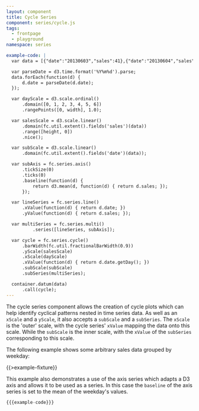 ```yaml
---
layout: component
title: Cycle Series
component: series/cycle.js
tags:
  - frontpage
  - playground 
namespace: series

example-code: |
  var data = [{"date":"20130603","sales":41},{"date":"20130604","sales":70},{"date":"20130605","sales":84},{"date":"20130606","sales":63},{"date":"20130607","sales":63},{"date":"20130608","sales":32},{"date":"20130609","sales":34},{"date":"20130610","sales":46},{"date":"20130611","sales":68},{"date":"20130612","sales":84},{"date":"20130613","sales":61},{"date":"20130614","sales":61},{"date":"20130615","sales":34},{"date":"20130616","sales":32},{"date":"20130617","sales":48},{"date":"20130618","sales":66},{"date":"20130619","sales":86},{"date":"20130620","sales":65},{"date":"20130621","sales":65},{"date":"20130622","sales":37},{"date":"20130623","sales":35},{"date":"20130624","sales":49},{"date":"20130625","sales":65},{"date":"20130626","sales":89},{"date":"20130627","sales":60},{"date":"20130628","sales":63},{"date":"20130629","sales":39},{"date":"20130630","sales":32},{"date":"20130701","sales":54},{"date":"20130702","sales":64},{"date":"20130703","sales":92},{"date":"20130704","sales":66},{"date":"20130705","sales":59},{"date":"20130706","sales":33},{"date":"20130707","sales":34},{"date":"20130708","sales":56},{"date":"20130709","sales":63},{"date":"20130710","sales":95},{"date":"20130711","sales":60},{"date":"20130712","sales":66},{"date":"20130713","sales":34},{"date":"20130714","sales":37},{"date":"20130715","sales":62},{"date":"20130716","sales":58},{"date":"20130717","sales":104},{"date":"20130718","sales":65},{"date":"20130719","sales":65},{"date":"20130720","sales":37},{"date":"20130721","sales":33},{"date":"20130722","sales":70},{"date":"20130723","sales":57},{"date":"20130724","sales":112},{"date":"20130725","sales":64},{"date":"20130726","sales":63},{"date":"20130727","sales":34},{"date":"20130728","sales":34}];

  var parseDate = d3.time.format('%Y%m%d').parse;
  data.forEach(function(d) {
      d.date = parseDate(d.date);
  });

  var dayScale = d3.scale.ordinal()
      .domain([0, 1, 2, 3, 4, 5, 6])
      .rangePoints([0, width], 1.0);

  var salesScale = d3.scale.linear()
      .domain(fc.util.extent().fields('sales')(data))
      .range([height, 0])
      .nice();

  var subScale = d3.scale.linear()
      .domain(fc.util.extent().fields('date')(data));

  var subAxis = fc.series.axis()
      .tickSize(0)
      .ticks(0)
      .baseline(function(d) {
          return d3.mean(d, function(d) { return d.sales; });
      });

  var lineSeries = fc.series.line()
      .xValue(function(d) { return d.date; })
      .yValue(function(d) { return d.sales; });

  var multiSeries = fc.series.multi()
          .series([lineSeries, subAxis]);

  var cycle = fc.series.cycle()
      .barWidth(fc.util.fractionalBarWidth(0.9))
      .yScale(salesScale)
      .xScale(dayScale)
      .xValue(function(d) { return d.date.getDay(); })
      .subScale(subScale)
      .subSeries(multiSeries);

  container.datum(data)
      .call(cycle);
---
```


The cycle series component allows the creation of cycle plots which can help identify cyclical patterns nested in time series data. As well as an `xScale` and a `yScale`, it also accepts a `subScale` and a `subSeries`. The `xScale` is the 'outer' scale, with the cycle series' `xValue` mapping the data onto this scale. While the `subScale` is the inner scale, with the `xValue` of the `subSeries` corresponding to this scale.

The following example shows some arbitrary sales data grouped by weekday:

{{>example-fixture}}

This example also demonstrates a use of the axis series which adapts a D3 axis and allows it to be used as a series. In this case the `baseline` of the axis series is set to the mean of the weekday's values.

```js
{{{example-code}}}
```
